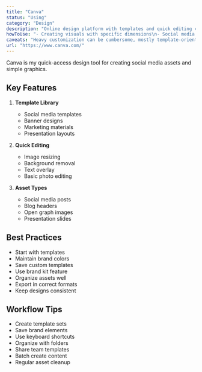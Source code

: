 ```yaml
---
title: "Canva"
status: "Using"
category: "Design"
description: "Online design platform with templates and quick editing capabilities"
howToUse: "- Creating visuals with specific dimensions\n- Social media banners and images\n- Background removal\n- Quick graphic design tasks"
caveats: "Heavy customization can be cumbersome, mostly template-oriented"
url: "https://www.canva.com/"
---
```


Canva is my quick-access design tool for creating social media assets and simple graphics.

## Key Features

1. **Template Library**
   - Social media templates
   - Banner designs
   - Marketing materials
   - Presentation layouts

2. **Quick Editing**
   - Image resizing
   - Background removal
   - Text overlay
   - Basic photo editing

3. **Asset Types**
   - Social media posts
   - Blog headers
   - Open graph images
   - Presentation slides

## Best Practices

- Start with templates
- Maintain brand colors
- Save custom templates
- Use brand kit feature
- Organize assets well
- Export in correct formats
- Keep designs consistent

## Workflow Tips

- Create template sets
- Save brand elements
- Use keyboard shortcuts
- Organize with folders
- Share team templates
- Batch create content
- Regular asset cleanup 